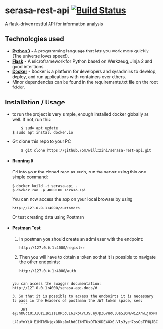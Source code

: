 # serasa-rest-api [![Build Status](https://travis-ci.org/gitgik/flask-rest-api.svg?branch=master)](https://travis-ci.org/gitgik/flask-rest-api)
A flask-driven restful API for information analysis


## Technologies used
* **[Python3](https://www.python.org/downloads/)** - A programming language that lets you work more quickly (The universe loves speed!).
* **[Flask](flask.pocoo.org/)** - A microframework for Python based on Werkzeug, Jinja 2 and good intentions
* **[Docker](https://docs.docker.com/)** - Docker is a platform for developers and sysadmins to develop, deploy, and run applications with containers
 over others.
* Minor dependencies can be found in the requirements.txt file on the root folder.


## Installation / Usage
* to run the project is very simple, enough installed docker globally as well. If not, run this:
    ```
        $ sudo apt update
	$ sudo apt install docker.io
    ```
* Git clone this repo to your PC
    ```
        $ git clone https://github.com/willzzini/serasa-rest-api.git
    ````

* #### Running It
    Cd into your the cloned repo as such, run the server using this one simple command:
	
    ```
    $ docker build -t serasa-api .
    $ docker run -p 4000:80 serasa-api
    ```
    You can now access the app on your local browser by using
    ```
    http://127.0.0.1:4000/customers
    ```
    Or test creating data using Postman

* #### Postman Test
    1. In postman you should create an admi user with the endpoint:
        ```
        http://127.0.0.1:4000/register
        ```

    2. Then you will have to obtain a token so that it is possible to navigate the other endpoints:
        ```
        http://127.0.0.1:4000/auth
	```

    you can access the swagger documentation: http://127.0.0.1:4000/serasa-api-docs/#

    3. So that it is possible to access the endpoints it is necessary to pass in the Headers of postaman the JWT token space, see:
        ```
        JWT eyJhbGciOiJIUzI1NiIsInR5cCI6IkpXVCJ9.eyJpZGVudGl0eSI6MSwiZXhwIjoxNTE5OTY4NDg5
		LCJuYmYiOjE1MTk5NjgxODksImlhdCI6MTUxOTk2ODE4OX0.Vls3yeH7ssOsTFHQJBCALRXihPjOGZqYekxrSpwxWoY
	```

